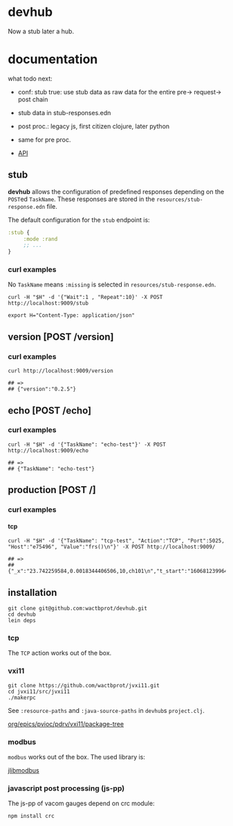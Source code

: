# devhub

Now a stub later a hub.

# documentation

what todo next:
* conf: stub true: use stub data as raw data for the entire pre-> request-> post chain
* stub data in stub-responses.edn
* post proc.: legacy js, first citizen clojure, later python
* same for pre proc.

* [API](./api)

## stub

**devhub** allows the configuration of predefined responses depending on the `POST`ed
`TaskName`. These responses are stored in the `resources/stub-response.edn` file.

The default configuration for the `stub` endpoint is:

```clojure
:stub {
     :mode :rand
     ;; ...
}
```


### curl examples

No `TaskName` means `:missing` is selected in `resources/stub-response.edn`.

```shell
curl -H "$H" -d '{"Wait":1 , "Repeat":10}' -X POST http://localhost:9009/stub
```


```shell
export H="Content-Type: application/json"
```
## version [POST /version]

### curl examples

```shell
curl http://localhost:9009/version

## =>
## {"version":"0.2.5"}
```

## echo [POST /echo]

### curl examples
```shell
curl -H "$H" -d '{"TaskName": "echo-test"}' -X POST http://localhost:9009/echo

## =>
## {"TaskName": "echo-test"}
```

## production [POST /]

### curl examples
#### tcp

```shell
curl -H "$H" -d '{"TaskName": "tcp-test", "Action":"TCP", "Port":5025, "Host":"e75496", "Value":"frs()\n"}' -X POST http://localhost:9009/

## =>
## {"_x":"23.742259584,0.0018344406506,10,ch101\n","t_start":"1606812399642","t_stop":"1606812408754"}
```


## installation

```shell
git clone git@github.com:wactbprot/devhub.git
cd devhub
lein deps
```

### tcp

The `TCP` action works out of the box.

### vxi11

```
git clone https://github.com/wactbprot/jvxi11.git
cd jvxi11/src/jvxi11
./makerpc
```
See `:resource-paths` and  `:java-source-paths` in `devhub`s `project.clj`. 

[org/epics/pvioc/pdrv/vxi11/package-tree](http://epics-pvdata.sourceforge.net/docbuild/pvIOCJava/2.0-BETA/documentation/html/org/epics/pvioc/pdrv/vxi11/package-tree.html)

### modbus

`modbus` works out of the box. The used library is:

[jlibmodbus](https://mvnrepository.com/artifact/com.github.kochedykov/jlibmodbus/1.2.9.0)


### javascript post processing (js-pp)

The js-pp of vacom gauges depend on crc module:

```shell
npm install crc 
```
